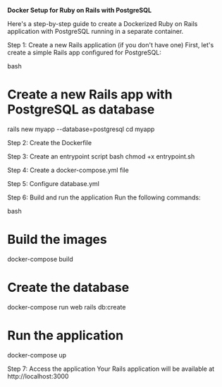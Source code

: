 **Docker Setup for Ruby on Rails with PostgreSQL**

Here's a step-by-step guide to create a Dockerized Ruby on Rails application with PostgreSQL running in a separate container.

Step 1: Create a new Rails application (if you don't have one)
First, let's create a simple Rails app configured for PostgreSQL:

bash
# Create a new Rails app with PostgreSQL as database
rails new myapp --database=postgresql
cd myapp

Step 2: Create the Dockerfile

Step 3: Create an entrypoint script
bash
chmod +x entrypoint.sh

Step 4: Create a docker-compose.yml file

Step 5: Configure database.yml

Step 6: Build and run the application
Run the following commands:

bash
# Build the images
docker-compose build

# Create the database
docker-compose run web rails db:create

# Run the application
docker-compose up

Step 7: Access the application
Your Rails application will be available at http://localhost:3000

